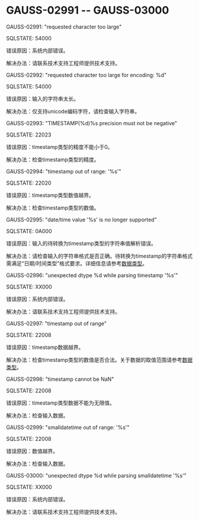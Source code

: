 # GAUSS-02991 -- GAUSS-03000<a name="ZH-CN_TOPIC_0000001162740268"></a>

GAUSS-02991: "requested character too large"

SQLSTATE: 54000

错误原因：系统内部错误。

解决办法：请联系技术支持工程师提供技术支持。

GAUSS-02992: "requested character too large for encoding: %d"

SQLSTATE: 54000

错误原因：输入的字符串太长。

解决办法：仅支持unicode编码字符，请检查输入字符串。

GAUSS-02993: "TIMESTAMP\(%d\)%s precision must not be negative"

SQLSTATE: 22023

错误原因：timestamp类型的精度不能小于0。

解决办法：检查timestamp类型的精度。

GAUSS-02994: "timestamp out of range: '%s'"

SQLSTATE:  22020

错误原因：timestamp类型数值越界。

解决办法：检查timestamp类型的数值。

GAUSS-02995: "date/time value '%s' is no longer supported"

SQLSTATE: 0A000

错误原因：输入的待转换为timestamp类型的字符串值解析错误。

解决办法：请检查输入的字符串格式是否正确。待转换为timestamp的字符串格式需满足“日期/时间类型”格式要求。详细信息请参考[数据类型](zh-cn_topic_0237121926.md)。

GAUSS-02996: "unexpected dtype %d while parsing timestamp '%s'"

SQLSTATE: XX000

错误原因：系统内部错误。

解决办法：请联系技术支持工程师提供技术支持。

GAUSS-02997: "timestamp out of range"

SQLSTATE: 22008

错误原因：timestamp数据越界。

解决办法：检查timestamp类型的数值是否合法。关于数据的取值范围请参考[数据类型](zh-cn_topic_0237121926.md)。

GAUSS-02998: "timestamp cannot be NaN"

SQLSTATE: 22008

错误原因：timestamp类型数据不能为无限值。

解决办法：检查输入数据。

GAUSS-02999: "smalldatetime out of range: '%s'"

SQLSTATE: 22008

错误原因：数值越界。

解决办法：检查输入数据。

GAUSS-03000: "unexpected dtype %d while parsing smalldatetime '%s'"

SQLSTATE: XX000

错误原因：系统内部错误。

解决办法：请联系技术支持工程师提供技术支持。

